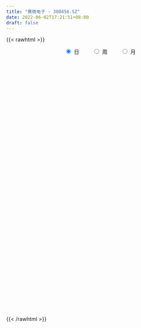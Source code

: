 ```yaml
---
title: "赛微电子 - 300456.SZ"
date: 2022-06-02T17:21:51+08:00
draft: false
---
```

{{< rawhtml >}}
    <div style="text-align: center">
        <label style="padding: 1rem;"><input style="margin-right: .5rem" type="radio" name="period" value="D" checked onclick="period_change(this)">日</label>
        <label style="padding: 1rem;"><input style="margin-right: .5rem" type="radio" name="period" value="W" onclick="period_change(this)">周</label>
        <label style="padding: 1rem;"><input style="margin-right: .5rem" type="radio" name="period" value="M" onclick="period_change(this)">月</label>
    </div>
    <div id="chart" style="height: 700px;"></div> 
    <script type="text/javascript">
        const D_v = [115374.3,74526.78,58692.29,163196.52,92502.61,86432.9,110399.16,84719.25,145266.15,261823.53,348380.78,399965.41,215692.68,224648.67,384470.71,342793.93,294270.58,475816.21,362839.18,335459.35,267834.01,382187.86,270937.03,234224.24,273367.35,226515.78,255878.58,433432.7,269528.89,364137.69,406212.63,298630.78,239081.09,202536.78,273734.27,308380.83,164239.48,176515.96,171306.73,155324.49,154787.43,261992.67,301774.1,218708.05,266555.73,412549.85,288570.65,285818.64,294687.33,272999.69,271163.6,440580.47,453489.32,267678.94,233569.54,223405.88,228148.72,475232.13,358735.44,441679.95,356310.96,251204.9,308080.59,256327.89,245629.18,270993.65,372705.16,342641.22,272940.4,203547.67,142919.42,165066.95,246006.29,177079.39,119514.58,123406.13,165375.45,115297.89,189114.27,167780.28,107636.13,84961.36,127151.86,100240.69,65164.1,142811.11,88462.6,88439.24,71306.66,116718.74,91892.3,204484.88,85619.36,95569.7,70407.77,55119.6,105534.27,75582.24,70885.64,118792.82,96431.57,146574.42,99914.96,144849.31,229062.57,93013.5,110120.63,75696.31,95189.62,85095.55,82661.3,106966.03,88072.72,131665.68,132512.79,157467.85,111226.07,86188.83,105254.11,92311.74,112753.53,91161.88,197573.71,127660.73,107934.97,146464.34,151658.29,189273.23,156158.2,154948.31,102342.06,94602.53,112690.3,80854.28,94792.43,165464.58,101378.33,72680.6,50884.18,450709.12,265789.73,157853.04,92395.67,111723.66,86243.15,85079.67,127543.57,81982.9,66939.0,52490.99,52442.0,51491.36,84983.95,103939.96,54128.81,55424.36,44926.23,51350.73,122050.02,69726.41,45384.51,60727.88,69358.9,46459.31,62280.36,35175.28,37705.54,50704.77,34238.9,38689.37,33902.69,48847.52,35384.67,44422.09,72563.0,53461.15,58276.57,43762.1,57165.05,42608.26,30792.75,41973.66,82103.55,114267.34,96505.47,57277.38,40732.04,33795.25,30762.35,47700.75,46792.2,49462.82,307201.27,135132.33,141773.64,88138.08,77870.0,127111.17,144466.2,175223.52,93331.97,101660.77,73934.99,84494.45,95055.08,95195.82,68690.45,146055.62,138871.72,105381.56,82474.07,84259.17,71224.0,77919.14,74744.6,62673.55,54470.8,84294.25,56883.26,57662.7,61022.41,66035.9,89954.98,72914.6,119968.59,111472.58,188567.69,106714.11,130307.11,90248.1,72588.71,52876.29,118517.19,163116.44,88685.03,58424.12,58988.5,82168.9,76323.1,84680.9,73285.8,98063.91,137334.2,70990.44,78176.44,71868.0,66906.8,109778.43,81731.81,119186.79]
const D_histogram = [0.0,-0.0019145299,-0.0196023863,0.0284619129,0.0366581825,0.0640250948,0.0877873636,0.0574286146,0.0482152623,0.1630330801,0.3657932999,0.5196757584,0.5768736433,0.6061725362,0.6035802157,0.6454915065,0.5808023231,0.700892441,0.6717206621,0.6294029198,0.5190025911,0.4962546699,0.4353332091,0.3009943968,0.2622886936,0.1043511898,0.0533070563,0.0571378741,0.0592943099,0.1814066491,0.085348921,-0.0328462194,-0.0724919672,-0.1806381658,-0.3007493178,-0.4851956409,-0.5830430147,-0.7031166138,-0.7239250335,-0.6727552356,-0.5974034211,-0.4405601736,-0.2334757647,-0.1373273017,-0.0229029925,0.0102381295,-0.0891002025,-0.0414253562,0.0181321749,-0.0201341506,-0.2095601363,-0.0231970594,0.1630722022,0.2638416018,0.212601885,0.1755009821,0.1615704349,0.4184334604,0.5032211569,0.5179597283,0.3266573738,0.2005676509,0.1514989415,0.0163626768,-0.0437805539,-0.0747268405,0.0082314907,-0.1417275643,-0.3695019934,-0.5566859132,-0.6862873688,-0.731234013,-0.8716220704,-0.9393168885,-0.8893890547,-0.8212110143,-0.6743733206,-0.5992655162,-0.4887250818,-0.4851014146,-0.4537634545,-0.4139595776,-0.4452973588,-0.4158212134,-0.3966887722,-0.290326419,-0.242694053,-0.1719131898,-0.1090872209,-0.1685256533,-0.1243221501,-0.2175792192,-0.2639739876,-0.3022133456,-0.2784026603,-0.2329064622,-0.1814159394,-0.1329212612,-0.0623782948,0.0343827212,0.0511667061,0.1316979686,0.2029906769,0.2987544385,0.1590953367,0.0371041018,0.0377963032,0.0386804774,0.0523139986,0.0858681705,0.1235717778,0.1699143366,0.2150259405,0.3024598111,0.3907260111,0.4522982897,0.4622482569,0.4484780348,0.389545841,0.3836423708,0.3580808639,0.3200837415,0.3502212193,0.3313413338,0.3030326644,0.2996018325,0.2136199183,0.2286121725,0.2449593267,0.266484039,0.216127899,0.1828539901,0.0824805017,-0.0229671169,-0.071131826,-0.0315661186,-0.0455903385,-0.070028422,-0.0804077205,0.0246894424,0.0408842752,-0.0085197665,-0.077285353,-0.1320692437,-0.153218798,-0.1945869254,-0.1630526113,-0.1834705824,-0.1711450653,-0.1781195655,-0.163234172,-0.1510101099,-0.1120327929,-0.1442288103,-0.1449899096,-0.1697120399,-0.1554392129,-0.1739167507,-0.1234881921,-0.1139193307,-0.0957409678,-0.0492885273,-0.0059443404,-0.007650277,-0.0553548396,-0.069274929,-0.0630464893,-0.1158479348,-0.1522002345,-0.2040697575,-0.2114268421,-0.1491735327,-0.0813129168,-0.0113952569,-0.0223232353,-0.0328839972,-0.0298225005,-0.0068281735,0.04214789,0.0613493216,0.0881837879,0.1156420901,0.1405120661,0.2087226432,0.2126166377,0.2125237634,0.1998798313,0.1878726849,0.1598733054,0.1280591074,0.106078738,0.0337365968,-0.1934530761,-0.3502706823,-0.40737457,-0.4044396279,-0.4160742261,-0.4601713967,-0.41467951,-0.2991583198,-0.1993631024,-0.0950563625,-0.0321019414,0.030424588,0.0606178868,0.0898842289,0.0989615725,0.1170196223,0.1375787308,0.1315107234,0.1438714261,0.1495762375,0.11345505,0.0833855608,0.0144612104,-0.013333312,-0.0649151619,-0.0436769944,-0.0390753992,-0.0105919092,0.0026733306,0.0108040002,-0.028768615,-0.0712118047,-0.1781609836,-0.2710273249,-0.293421339,-0.3042635044,-0.2230022129,-0.1483906236,-0.098112582,-0.0463530771,0.0349979648,0.1158740227,0.1855668464,0.2301339923,0.2522629849,0.2713567137,0.2850140664,0.2970893414,0.3081392214,0.335133785,0.2761312643,0.2441868142,0.215003629,0.1847618854,0.1652316965,0.1696551035,0.1750718904,0.1995736265]
const D_fast = [0.0,-0.0023931624,-0.0249816154,0.030198162,0.0475589773,0.0909321633,0.1366412729,0.1206396777,0.1234801409,0.2790562287,0.5732647736,0.8570661717,1.0584824674,1.2393244943,1.3876272277,1.5909113952,1.6714227925,1.9667360207,2.1054944072,2.2205273949,2.2398777141,2.3411934603,2.3891053018,2.3300150887,2.3568815589,2.2250318525,2.1873144831,2.2054297694,2.2224097827,2.3898737841,2.3151532863,2.188746591,2.1309778515,1.9776721114,1.78237363,1.4766283967,1.2330202692,0.9371675166,0.7353778385,0.6183588276,0.5443597868,0.5910629909,0.7397784586,0.8015950962,0.9102936573,0.9459943116,0.824380929,0.8616994363,0.9257900111,0.8824901479,0.6406741281,0.8212379401,1.0482752523,1.2150050523,1.2169158068,1.2236901494,1.2501522109,1.6116236015,1.8222165873,1.9664450908,1.8568070797,1.7808592695,1.7696652955,1.6386197,1.5675313308,1.5179033341,1.602919538,1.4175285919,1.0973786645,0.7710232664,0.4698499686,0.2420948211,-0.1161987539,-0.4187227942,-0.591142224,-0.7282669372,-0.7500225736,-0.8247311483,-0.8363719843,-0.9540236708,-1.0361265743,-1.0998125918,-1.2424747127,-1.3169538706,-1.3969936225,-1.3632128741,-1.3762540213,-1.3484514555,-1.3128972919,-1.4144671376,-1.4013441719,-1.5489960458,-1.6613843111,-1.7751770055,-1.8209669853,-1.8336974028,-1.8275608648,-1.8122965019,-1.7573481092,-1.6519914129,-1.6224157515,-1.5089599969,-1.3869196193,-1.2164672481,-1.3163525157,-1.4290677251,-1.4189264479,-1.4083721544,-1.3816601335,-1.3266389191,-1.2580423673,-1.1692212243,-1.0703531354,-0.907304312,-0.7213566092,-0.5467097582,-0.4211977267,-0.3228484402,-0.2843941736,-0.1943870512,-0.1304283421,-0.0884045291,0.0292882535,0.0932437014,0.1406931982,0.2121628244,0.1795858897,0.2517311871,0.329318173,0.417463895,0.4211397297,0.4335793184,0.3538259554,0.2426365576,0.176688892,0.2083630698,0.1829412652,0.1409960763,0.1105148476,0.2217843711,0.2482002727,0.1966662893,0.1085793646,0.020778163,-0.0386760908,-0.1286909496,-0.1379197882,-0.204205405,-0.2346661542,-0.2861705457,-0.3120936953,-0.3376221606,-0.3266530419,-0.3949062618,-0.4319148385,-0.4990649788,-0.5236519551,-0.5856086806,-0.56605217,-0.5849631412,-0.5907200203,-0.5565897116,-0.5147316097,-0.5183501156,-0.5798933881,-0.6111322097,-0.6206653924,-0.7024288216,-0.7768311799,-0.8797181423,-0.9399319374,-0.9149720112,-0.8674396245,-0.8003707787,-0.816879566,-0.8356613273,-0.8400554556,-0.8187681721,-0.759255136,-0.724716374,-0.6758359607,-0.619467136,-0.5594691435,-0.4390779056,-0.3820297517,-0.3289916852,-0.2916656594,-0.2567046346,-0.2447356877,-0.2445351089,-0.2399957938,-0.3039037858,-0.5794567278,-0.8238420045,-0.9827895347,-1.0809644995,-1.1966176543,-1.3557576741,-1.4139356648,-1.3732040546,-1.3232496128,-1.2427069635,-1.1877780278,-1.1176453514,-1.0722975809,-1.0205601815,-0.9867424449,-0.9394294894,-0.8844756983,-0.8576660248,-0.8093374656,-0.7662385948,-0.7739960198,-0.7832191189,-0.8485281666,-0.879656017,-0.9474666574,-0.9371477385,-0.9423149931,-0.9164794804,-0.902545908,-0.8917142383,-0.9384790073,-0.9987251481,-1.150214573,-1.3108377455,-1.4065870943,-1.4934951358,-1.4679843976,-1.4304704642,-1.4047205681,-1.3645493325,-1.2744487994,-1.1646042358,-1.0485197004,-0.9464190565,-0.8612243177,-0.7742914104,-0.6893805411,-0.6030329308,-0.5149482454,-0.4041702356,-0.3941399403,-0.3650376868,-0.3404699647,-0.324521237,-0.3027435017,-0.2559063188,-0.2067215593,-0.1323264166]
const D_slow = [0.0,-0.0004786325,-0.0053792291,0.0017362492,0.0109007948,0.0269070685,0.0488539094,0.063211063,0.0752648786,0.1160231486,0.2074714736,0.3373904132,0.4816088241,0.6331519581,0.784047012,0.9454198886,1.0906204694,1.2658435797,1.4337737452,1.5911244751,1.7208751229,1.8449387904,1.9537720927,2.0290206919,2.0945928653,2.1206806627,2.1340074268,2.1482918953,2.1631154728,2.208467135,2.2298043653,2.2215928104,2.2034698187,2.1583102772,2.0831229478,1.9618240375,1.8160632839,1.6402841304,1.459302872,1.2911140631,1.1417632079,1.0316231645,0.9732542233,0.9389223979,0.9331966498,0.9357561821,0.9134811315,0.9031247924,0.9076578362,0.9026242985,0.8502342644,0.8444349996,0.8852030501,0.9511634506,1.0043139218,1.0481891673,1.088581776,1.1931901411,1.3189954304,1.4484853624,1.5301497059,1.5802916186,1.618166354,1.6222570232,1.6113118847,1.5926301746,1.5946880473,1.5592561562,1.4668806579,1.3277091796,1.1561373374,0.9733288341,0.7554233165,0.5205940944,0.2982468307,0.0929440771,-0.075649253,-0.2254656321,-0.3476469025,-0.4689222562,-0.5823631198,-0.6858530142,-0.7971773539,-0.9011326572,-1.0003048503,-1.0728864551,-1.1335599683,-1.1765382658,-1.203810071,-1.2459414843,-1.2770220218,-1.3314168266,-1.3974103235,-1.4729636599,-1.542564325,-1.6007909406,-1.6461449254,-1.6793752407,-1.6949698144,-1.6863741341,-1.6735824576,-1.6406579655,-1.5899102962,-1.5152216866,-1.4754478524,-1.466171827,-1.4567227512,-1.4470526318,-1.4339741322,-1.4125070895,-1.3816141451,-1.3391355609,-1.2853790758,-1.2097641231,-1.1120826203,-0.9990080479,-0.8834459836,-0.7713264749,-0.6739400147,-0.578029422,-0.488509206,-0.4084882706,-0.3209329658,-0.2380976323,-0.1623394662,-0.0874390081,-0.0340340285,0.0231190146,0.0843588463,0.150979856,0.2050118308,0.2507253283,0.2713454537,0.2656036745,0.247820718,0.2399291884,0.2285316037,0.2110244982,0.1909225681,0.1970949287,0.2073159975,0.2051860559,0.1858647176,0.1528474067,0.1145427072,0.0658959759,0.025132823,-0.0207348226,-0.0635210889,-0.1080509803,-0.1488595233,-0.1866120507,-0.214620249,-0.2506774515,-0.2869249289,-0.3293529389,-0.3682127421,-0.4116919298,-0.4425639779,-0.4710438105,-0.4949790525,-0.5073011843,-0.5087872694,-0.5106998386,-0.5245385485,-0.5418572808,-0.5576189031,-0.5865808868,-0.6246309454,-0.6756483848,-0.7285050953,-0.7657984785,-0.7861267077,-0.7889755219,-0.7945563307,-0.80277733,-0.8102329551,-0.8119399985,-0.801403026,-0.7860656956,-0.7640197486,-0.7351092261,-0.6999812096,-0.6478005488,-0.5946463894,-0.5415154485,-0.4915454907,-0.4445773195,-0.4046089931,-0.3725942163,-0.3460745318,-0.3376403826,-0.3860036516,-0.4735713222,-0.5754149647,-0.6765248717,-0.7805434282,-0.8955862774,-0.9992561549,-1.0740457348,-1.1238865104,-1.147650601,-1.1556760864,-1.1480699394,-1.1329154677,-1.1104444105,-1.0857040173,-1.0564491118,-1.0220544291,-0.9891767482,-0.9532088917,-0.9158148323,-0.8874510698,-0.8666046796,-0.862989377,-0.866322705,-0.8825514955,-0.8934707441,-0.9032395939,-0.9058875712,-0.9052192386,-0.9025182385,-0.9097103923,-0.9275133434,-0.9720535893,-1.0398104206,-1.1131657553,-1.1892316314,-1.2449821847,-1.2820798406,-1.3066079861,-1.3181962553,-1.3094467641,-1.2804782585,-1.2340865469,-1.1765530488,-1.1134873026,-1.0456481241,-0.9743946075,-0.9001222722,-0.8230874668,-0.7393040206,-0.6702712045,-0.609224501,-0.5554735937,-0.5092831224,-0.4679751982,-0.4255614223,-0.3817934497,-0.3319000431]
const D_data = [['2021-05-24', 19.09, 20.39, 19.03, 20.68],['2021-05-25', 20.1, 20.36, 20.03, 20.47],['2021-05-26', 20.37, 20.1, 20.02, 20.49],['2021-05-27', 20.12, 21.01, 20.1, 21.6],['2021-05-28', 20.98, 20.69, 20.54, 21.1],['2021-05-31', 20.78, 21.07, 20.78, 21.29],['2021-06-01', 20.98, 21.23, 20.72, 21.87],['2021-06-02', 21.25, 20.6, 20.52, 21.37],['2021-06-03', 21.44, 20.81, 20.81, 22.2],['2021-06-04', 20.99, 22.75, 20.8, 23.08],['2021-06-07', 24.12, 24.95, 23.6, 25.45],['2021-06-08', 24.57, 25.7, 24.57, 27.09],['2021-06-09', 25.58, 25.56, 24.88, 25.82],['2021-06-10', 25.37, 26.0, 25.17, 26.26],['2021-06-11', 27.8, 26.26, 26.19, 29.5],['2021-06-15', 26.69, 27.55, 26.12, 28.88],['2021-06-16', 27.0, 26.79, 26.7, 29.19],['2021-06-17', 26.86, 29.94, 26.71, 30.41],['2021-06-18', 30.39, 29.06, 28.69, 30.39],['2021-06-21', 29.38, 29.44, 28.73, 30.46],['2021-06-22', 29.6, 28.87, 27.9, 29.66],['2021-06-23', 29.0, 30.27, 28.94, 31.48],['2021-06-24', 30.03, 30.21, 29.77, 31.3],['2021-06-25', 30.0, 29.34, 28.96, 30.98],['2021-06-28', 30.5, 30.59, 29.81, 31.35],['2021-06-29', 29.95, 29.01, 28.9, 30.46],['2021-06-30', 29.38, 30.15, 29.12, 30.78],['2021-07-01', 30.2, 31.06, 28.95, 33.99],['2021-07-02', 31.5, 31.41, 30.4, 32.3],['2021-07-05', 32.11, 33.66, 30.96, 33.68],['2021-07-06', 33.5, 31.42, 30.49, 33.5],['2021-07-07', 30.55, 30.9, 29.35, 31.48],['2021-07-08', 30.77, 31.73, 30.5, 32.47],['2021-07-09', 31.1, 30.68, 30.0, 31.35],['2021-07-12', 30.86, 30.02, 29.6, 30.98],['2021-07-13', 29.93, 28.36, 28.0, 29.93],['2021-07-14', 28.21, 28.52, 27.81, 28.76],['2021-07-15', 28.07, 27.38, 27.15, 28.31],['2021-07-16', 27.49, 27.89, 27.3, 28.65],['2021-07-19', 27.49, 28.51, 27.31, 28.85],['2021-07-20', 28.23, 28.82, 27.77, 28.98],['2021-07-21', 29.0, 30.21, 29.0, 30.85],['2021-07-22', 29.94, 31.7, 29.88, 32.25],['2021-07-23', 31.4, 31.12, 30.86, 32.0],['2021-07-26', 30.7, 31.99, 30.5, 32.36],['2021-07-27', 32.64, 31.5, 31.4, 34.44],['2021-07-28', 30.5, 29.76, 28.4, 31.0],['2021-07-29', 30.51, 31.54, 30.3, 32.09],['2021-07-30', 31.89, 32.1, 31.51, 33.11],['2021-08-02', 31.99, 31.06, 30.32, 32.68],['2021-08-03', 31.3, 28.58, 28.36, 31.54],['2021-08-04', 28.38, 33.31, 28.29, 33.92],['2021-08-05', 33.0, 34.5, 32.8, 35.26],['2021-08-06', 35.18, 34.51, 33.8, 35.5],['2021-08-09', 34.0, 33.07, 32.59, 34.28],['2021-08-10', 33.39, 33.31, 32.38, 34.5],['2021-08-11', 32.93, 33.75, 32.57, 34.44],['2021-08-12', 33.4, 38.2, 33.3, 38.95],['2021-08-13', 38.16, 37.52, 37.37, 40.39],['2021-08-16', 39.96, 37.52, 37.21, 40.71],['2021-08-17', 37.44, 35.01, 34.8, 38.48],['2021-08-18', 35.4, 35.4, 34.11, 35.95],['2021-08-19', 35.57, 36.26, 35.1, 37.47],['2021-08-20', 35.81, 34.98, 34.42, 36.76],['2021-08-23', 34.99, 35.61, 34.2, 36.11],['2021-08-24', 35.3, 35.91, 34.45, 36.86],['2021-08-25', 35.9, 37.68, 35.0, 38.33],['2021-08-26', 36.63, 34.75, 34.68, 36.65],['2021-08-27', 33.5, 32.76, 32.29, 33.6],['2021-08-30', 32.55, 31.97, 31.68, 33.13],['2021-08-31', 31.8, 31.51, 31.21, 32.3],['2021-09-01', 31.6, 31.68, 30.51, 32.27],['2021-09-02', 31.28, 29.46, 29.0, 31.49],['2021-09-03', 29.85, 29.17, 28.82, 30.33],['2021-09-06', 29.52, 29.92, 29.09, 30.1],['2021-09-07', 29.65, 29.81, 29.5, 30.35],['2021-09-08', 29.6, 30.78, 29.55, 30.86],['2021-09-09', 30.45, 29.95, 29.79, 30.78],['2021-09-10', 29.95, 30.42, 29.01, 30.99],['2021-09-13', 30.12, 28.94, 28.91, 30.2],['2021-09-14', 28.85, 28.93, 28.85, 29.61],['2021-09-15', 28.64, 28.79, 28.33, 29.2],['2021-09-16', 28.5, 27.47, 27.41, 28.9],['2021-09-17', 27.62, 27.76, 26.86, 27.93],['2021-09-22', 27.3, 27.3, 27.18, 28.07],['2021-09-23', 27.35, 28.31, 27.35, 29.06],['2021-09-24', 28.01, 27.62, 27.6, 28.63],['2021-09-27', 28.0, 27.9, 27.02, 28.34],['2021-09-28', 27.7, 27.88, 27.11, 28.53],['2021-09-29', 27.4, 26.07, 26.02, 27.74],['2021-09-30', 26.45, 27.03, 26.36, 27.29],['2021-10-08', 25.8, 24.85, 24.5, 26.26],['2021-10-11', 24.53, 24.67, 24.51, 25.27],['2021-10-12', 24.67, 24.11, 23.56, 24.75],['2021-10-13', 24.0, 24.4, 23.7, 24.52],['2021-10-14', 24.39, 24.43, 24.03, 24.66],['2021-10-15', 24.0, 24.37, 23.68, 25.05],['2021-10-18', 24.3, 24.24, 23.93, 24.64],['2021-10-19', 24.21, 24.52, 24.2, 24.89],['2021-10-20', 24.52, 25.05, 24.16, 25.25],['2021-10-21', 24.98, 24.15, 24.14, 24.99],['2021-10-22', 24.31, 25.05, 24.31, 25.39],['2021-10-25', 25.0, 25.25, 24.64, 25.33],['2021-10-26', 25.16, 25.99, 24.86, 26.49],['2021-10-27', 24.5, 22.89, 22.81, 24.54],['2021-10-28', 22.7, 22.27, 22.17, 23.14],['2021-10-29', 22.38, 23.3, 22.38, 23.38],['2021-11-01', 23.48, 23.13, 23.0, 23.48],['2021-11-02', 23.16, 23.16, 23.06, 23.98],['2021-11-03', 23.27, 23.39, 22.75, 23.82],['2021-11-04', 23.48, 23.52, 23.46, 23.92],['2021-11-05', 23.8, 23.78, 23.63, 24.5],['2021-11-08', 23.5, 23.98, 23.18, 24.14],['2021-11-09', 23.89, 24.9, 23.75, 25.15],['2021-11-10', 24.7, 25.5, 24.59, 25.8],['2021-11-11', 25.85, 25.76, 25.15, 26.23],['2021-11-12', 25.36, 25.54, 25.31, 25.98],['2021-11-15', 25.6, 25.48, 25.3, 25.85],['2021-11-16', 25.32, 24.95, 24.88, 25.71],['2021-11-17', 25.01, 25.66, 25.01, 25.93],['2021-11-18', 25.51, 25.55, 25.34, 26.16],['2021-11-19', 25.55, 25.43, 25.18, 25.86],['2021-11-22', 25.3, 26.48, 25.24, 26.94],['2021-11-23', 26.41, 26.13, 26.01, 26.67],['2021-11-24', 26.29, 26.11, 25.96, 26.66],['2021-11-25', 25.89, 26.56, 25.77, 26.98],['2021-11-26', 26.52, 25.48, 25.27, 26.56],['2021-11-29', 24.98, 26.73, 24.84, 26.98],['2021-11-30', 27.0, 27.03, 26.58, 27.33],['2021-12-01', 27.1, 27.42, 27.0, 27.85],['2021-12-02', 27.13, 26.66, 26.46, 27.35],['2021-12-03', 26.8, 26.84, 26.66, 27.35],['2021-12-06', 26.88, 25.78, 25.58, 27.04],['2021-12-07', 26.06, 25.22, 25.06, 26.18],['2021-12-08', 25.36, 25.52, 25.22, 26.18],['2021-12-09', 25.42, 26.59, 25.42, 27.08],['2021-12-10', 26.13, 25.99, 25.85, 26.45],['2021-12-13', 25.7, 25.74, 25.55, 25.99],['2021-12-14', 25.77, 25.79, 25.41, 25.86],['2021-12-15', 27.85, 27.5, 27.24, 29.75],['2021-12-16', 27.26, 26.77, 26.42, 28.22],['2021-12-17', 26.58, 25.9, 25.81, 26.62],['2021-12-20', 25.7, 25.33, 25.3, 26.12],['2021-12-21', 25.37, 25.11, 24.54, 25.6],['2021-12-22', 25.16, 25.23, 24.91, 25.57],['2021-12-23', 25.23, 24.68, 24.6, 25.39],['2021-12-24', 24.82, 25.43, 24.82, 25.79],['2021-12-27', 25.0, 24.67, 24.5, 25.38],['2021-12-28', 24.83, 24.91, 24.5, 25.33],['2021-12-29', 24.8, 24.53, 24.52, 24.88],['2021-12-30', 24.53, 24.67, 24.53, 25.07],['2021-12-31', 24.62, 24.56, 24.53, 24.87],['2022-01-04', 25.21, 24.9, 24.82, 25.7],['2022-01-05', 24.7, 23.89, 23.61, 24.87],['2022-01-06', 23.71, 24.04, 23.61, 24.25],['2022-01-07', 24.14, 23.5, 23.5, 24.28],['2022-01-10', 23.68, 23.78, 23.05, 23.79],['2022-01-11', 23.56, 23.17, 23.12, 23.87],['2022-01-12', 24.47, 23.94, 23.93, 24.75],['2022-01-13', 23.63, 23.43, 23.34, 23.9],['2022-01-14', 23.4, 23.46, 23.3, 23.84],['2022-01-17', 23.3, 23.86, 23.3, 24.09],['2022-01-18', 23.8, 23.97, 23.71, 24.32],['2022-01-19', 23.82, 23.44, 23.42, 23.88],['2022-01-20', 23.35, 22.63, 22.62, 23.56],['2022-01-21', 22.96, 22.76, 22.56, 23.19],['2022-01-24', 23.0, 22.86, 22.85, 23.52],['2022-01-25', 22.83, 21.84, 21.81, 22.83],['2022-01-26', 22.0, 21.61, 21.37, 22.1],['2022-01-27', 21.5, 20.94, 20.94, 21.68],['2022-01-28', 21.01, 21.07, 20.91, 21.4],['2022-02-07', 21.5, 21.84, 21.47, 22.29],['2022-02-08', 21.84, 22.06, 21.62, 22.08],['2022-02-09', 21.91, 22.31, 21.81, 22.33],['2022-02-10', 22.1, 21.33, 21.25, 22.1],['2022-02-11', 21.45, 21.14, 20.95, 21.71],['2022-02-14', 20.95, 21.15, 20.61, 21.67],['2022-02-15', 21.17, 21.34, 21.12, 21.63],['2022-02-16', 21.68, 21.76, 21.43, 21.9],['2022-02-17', 21.56, 21.5, 21.4, 21.86],['2022-02-18', 21.2, 21.67, 21.18, 21.69],['2022-02-21', 21.5, 21.8, 21.48, 21.84],['2022-02-22', 21.65, 21.91, 21.2, 22.33],['2022-02-23', 21.82, 22.75, 21.81, 22.89],['2022-02-24', 22.52, 22.22, 21.81, 22.72],['2022-02-25', 22.4, 22.27, 22.12, 22.77],['2022-02-28', 22.18, 22.17, 21.84, 22.25],['2022-03-01', 22.36, 22.2, 22.01, 22.39],['2022-03-02', 22.0, 21.97, 21.88, 22.12],['2022-03-03', 22.04, 21.82, 21.75, 22.37],['2022-03-04', 21.75, 21.84, 21.64, 22.3],['2022-03-07', 21.66, 20.96, 20.81, 21.66],['2022-03-08', 20.92, 18.09, 17.97, 20.94],['2022-03-09', 18.0, 17.65, 17.12, 18.33],['2022-03-10', 18.03, 17.94, 17.9, 18.72],['2022-03-11', 17.5, 18.13, 17.2, 18.15],['2022-03-14', 17.81, 17.49, 17.49, 17.96],['2022-03-15', 17.27, 16.46, 16.36, 17.44],['2022-03-16', 16.86, 17.1, 16.06, 17.24],['2022-03-17', 17.3, 17.98, 17.25, 18.56],['2022-03-18', 17.71, 18.01, 17.68, 18.18],['2022-03-21', 18.0, 18.34, 17.93, 18.48],['2022-03-22', 18.1, 18.06, 17.9, 18.3],['2022-03-23', 18.15, 18.23, 17.94, 18.53],['2022-03-24', 18.24, 17.95, 17.92, 18.47],['2022-03-25', 18.02, 18.0, 17.96, 18.68],['2022-03-28', 17.83, 17.77, 17.53, 17.98],['2022-03-29', 17.98, 17.89, 17.58, 18.57],['2022-03-30', 18.03, 17.98, 17.59, 18.1],['2022-03-31', 17.5, 17.65, 17.38, 17.98],['2022-04-01', 17.67, 17.87, 17.52, 18.12],['2022-04-06', 18.24, 17.82, 17.72, 18.3],['2022-04-07', 17.74, 17.19, 17.11, 17.84],['2022-04-08', 17.3, 17.04, 16.62, 17.43],['2022-04-11', 16.91, 16.2, 16.06, 17.05],['2022-04-12', 15.99, 16.33, 15.86, 16.42],['2022-04-13', 16.2, 15.66, 15.66, 16.2],['2022-04-14', 16.0, 16.32, 15.75, 16.38],['2022-04-15', 16.14, 16.02, 15.83, 16.2],['2022-04-18', 15.92, 16.26, 15.76, 16.4],['2022-04-19', 16.16, 16.05, 15.96, 16.49],['2022-04-20', 16.11, 15.92, 15.85, 16.38],['2022-04-21', 15.88, 15.1, 15.09, 16.07],['2022-04-22', 15.07, 14.67, 14.56, 15.16],['2022-04-25', 14.36, 13.22, 13.2, 14.36],['2022-04-26', 13.43, 12.53, 12.48, 13.43],['2022-04-27', 11.7, 12.72, 11.7, 12.79],['2022-04-28', 12.5, 12.37, 12.23, 12.79],['2022-04-29', 12.75, 13.33, 12.68, 13.48],['2022-05-05', 13.37, 13.34, 13.15, 13.62],['2022-05-06', 13.19, 13.09, 12.91, 13.33],['2022-05-09', 13.1, 13.14, 12.97, 13.4],['2022-05-10', 12.92, 13.68, 12.87, 13.85],['2022-05-11', 13.69, 13.99, 13.57, 14.48],['2022-05-12', 13.81, 14.2, 13.8, 14.38],['2022-05-13', 14.23, 14.19, 14.04, 14.34],['2022-05-16', 14.35, 14.12, 14.01, 14.46],['2022-05-17', 14.09, 14.25, 13.95, 14.37],['2022-05-18', 14.26, 14.35, 14.21, 14.47],['2022-05-19', 14.1, 14.5, 14.01, 14.6],['2022-05-20', 14.6, 14.67, 14.43, 14.74],['2022-05-23', 14.67, 15.12, 14.59, 15.18],['2022-05-24', 15.1, 14.1, 14.08, 15.27],['2022-05-25', 14.1, 14.31, 14.05, 14.38],['2022-05-26', 14.29, 14.28, 13.85, 14.45],['2022-05-27', 14.36, 14.19, 13.99, 14.62],['2022-05-30', 14.19, 14.26, 14.0, 14.45],['2022-05-31', 14.26, 14.59, 13.82, 14.66],['2022-06-01', 14.59, 14.71, 14.46, 14.85],['2022-06-02', 14.69, 15.13, 14.56, 15.2]]
const W_v = [97827.65,134882.06,137660.91,133035.56,136144.76,124987.58,95384.13,116404.91,117567.92,208755.23,131696.69,108363.93,27331.91,42763.42,62118.45,117130.56,108871.08,97636.17,87510.82,113820.8,169839.03,80605.33,57195.23,74529.35,39777.85,62953.52,34397.8,64396.57,165258.76,43187.26,17286.0,118769.78,76547.09,64727.59,75861.88,143974.06,126625.59,145969.71,185652.62,162964.51,75994.14,70821.88,75999.18,54214.14,56245.56,74170.95,174993.14,198433.03,125276.57,278677.57,310527.5,503419.49,362304.42,280979.19,270602.32,180817.0,177210.99,189764.86,297678.98,270500.35,208816.81,191760.59,244843.09,197554.97,174421.6,188573.18,139540.18,184543.93,182792.09,239624.62,191744.85,166133.48,110340.43,125059.43,155338.02,287466.02,319073.88,207253.83,182856.37,261922.44,335026.53,473451.23,587319.8099999999,451495.0599999999,291843.18,354529.5,269319.06,235494.63,220615.03,167866.7,51145.5,191550.76,187551.63,332179.13,209569.95,116170.74,211434.54,273099.7,151447.17,386069.1900000001,307926.52,348381.26,223553.85,193194.28,262569.71,246883.84,313405.19,292205.16,630315.73,1111291.6600000001,1030448.4300000001,643939.26,77788.15,240512.87,296409.99,173910.18,322654.3199999999,344875.26,462803.44,508127.1,346211.95,913733.25,1352120.46,1611703.54,2889141.02,1525944.3400000001,2001684.6699999999,2129509.23,1658833.2000000002,1500120.04,2010798.6299999999,1926705.7599999998,1591591.8899999997,949697.8200000001,960457.28,805289.4099999999,616158.5599999999,770112.84,562476.45,445048.02,554700.86,432672.26,688890.4600000001,711621.29,1141653.1399999999,535495.3300000001,884263.54,882677.72,995002.7799999999,527996.35,1014100.29,1153252.3800000001,983970.1800000001,642198.5800000001,519490.15,562815.04,476160.6199999999,346026.38,317172.83,660114.6000000001,1106014.8899999999,932551.1200000001,497597.1899999999,573637.6,159681.13,687283.54,413038.3300000001,315126.17,399891.37,695529.8400000001,546720.99,364332.12,512105.28,583390.1499999999,420082.37,356871.42,294878.8,602079.54,851054.04,616707.23,701327.92,406675.5,171592.04,141503.27,325033.04,392382.83,399892.39,352320.68,436659.78,581908.6900000001,327993.59,296426.65,335360.77,446006.98,105943.6,284052.49,314003.0,504292.5,688640.99,1573158.2499999998,1475719.8999999999,1490642.49,1458723.2999999998,1510598.9700000002,1094177.27,1092586.74,1548182.2000000002,1705912.02,1519091.71,1613604.29,1504909.6099999999,934619.7200000001,712708.3200000001,587770.3200000001,296437.81,368356.94,204484.88,412250.7,508266.6900000001,676960.9700000001,445608.8099999999,620945.1100000001,487670.09,731292.04,697324.3300000001,555179.9199999999,997916.67,502985.72,305346.25,298477.08,333437.9,274001.73,195241.27,254678.43,232604.73,392127.4,199782.59,721708.14,618002.86,450341.11,541473.42,233402.31,333066.46,347590.59,657030.08,162836.81,481619.0700000001,375447.2,456432.99,377603.83]
const W_histogram = [0.0,0.1518860399,0.2113353755,0.2564741385,0.3113905124,0.3784194241,0.49971811,0.6035002149,0.7667067108,1.0066340077,1.1897938024,1.2893216149,1.2338243416,0.9740437962,0.6608000233,0.8560950974,0.6814763281,0.5448939083,0.4023319966,0.2536441172,0.3406292543,0.2643067952,0.115828258,0.0777001634,-0.0815319364,-0.3738688368,-0.6517697316,-1.2625859726,-1.9897335202,-2.3463670669,-2.4390683314,-2.0738491969,-1.6083407888,-1.318966403,-1.2497937282,-0.7744139839,-0.3579570339,-0.1347407023,0.2195288374,0.430099013,0.3298987311,0.1849185791,0.1613632946,0.0935282307,-0.0644498784,-0.8301804457,-1.1543154403,-1.4379531067,-1.5300047111,-1.3411369795,-1.0813176887,-0.7447869388,-0.3614408475,-0.2558413098,-0.1984543085,-0.3142408552,-0.29948699,-0.1723712755,0.1076064751,0.3038234627,0.4729384013,0.5927869115,0.2248460873,0.0358129005,-0.0797580626,-0.0294486797,-0.0334539909,0.146401747,0.1853998319,0.248515956,0.3637170349,0.3234537737,0.231156114,0.2407438799,0.3667469838,0.4970108274,0.5881604243,0.6288917441,0.6350914668,0.6663763762,0.7970174042,0.9736098205,1.1145586957,1.0924116015,1.0369097037,0.9087173512,0.8812881478,0.680957405,0.6237120782,0.343746341,0.0950680173,-0.0248158399,-0.1610173659,-0.2661162284,-0.212225638,-0.3150191693,-0.2533656648,-0.1314995793,-0.1560334041,-0.9471533575,-1.4878078365,-1.7950700276,-1.8790502139,-1.8469434582,-1.7829451991,-1.6089044358,-1.3356097568,-1.0630793879,-0.6790853252,-0.3101801795,-0.0044638438,0.0873631824,0.1511584252,0.200076883,0.208570686,0.239307889,0.3207588732,0.3938956882,0.4787876282,0.5253008948,0.4911549224,0.6751580363,0.9617338435,1.553208826,1.8640915345,1.8636870199,1.7903061645,1.8841024253,1.8998868128,1.7314291651,1.7835904054,1.7796078172,1.264975517,0.9151361435,0.4416938625,0.0109562629,-0.4004541664,-0.6636757277,-0.8531657554,-0.9513791833,-1.025908616,-0.9376729563,-0.7256568905,-0.5654951858,-0.4494090898,-0.4853488936,-0.2523773766,-0.1324437044,0.012124867,0.160060721,0.3058163296,0.6390642167,0.5680194793,0.4380927766,0.3274884235,0.2276648292,0.0914491812,-0.0893620315,-0.1627219859,-0.0292235994,-0.1578225249,-0.0581392007,-0.2378335599,-0.1729650909,-0.0771547003,-0.0880507619,-0.2409995053,-0.3378472046,-0.3764541485,-0.3316408723,-0.3580264655,-0.424286233,-0.3266648314,-0.2927956939,-0.4863409543,-0.6171650239,-0.66403594,-0.7117520202,-0.6422788087,-0.6272524344,-0.6297559392,-0.7686774044,-0.7632594237,-0.6448568422,-0.5471668246,-0.3278486784,-0.1738723746,-0.127876901,-0.0387241564,0.1628763617,0.2025702117,0.2084410134,0.1967965837,0.0403187334,-0.0775734049,-0.1113170227,-0.1483694419,-0.0543890299,0.1507409391,0.5069760887,0.8927805604,1.1140386622,1.3322580706,1.3554075185,1.1205237267,1.1178511315,1.1147265652,1.200201079,1.3722821617,1.2323100465,0.9216995704,0.4308880507,0.1607545708,-0.2067948035,-0.4548431874,-0.6426688287,-0.8829072043,-1.0329008211,-1.0420851783,-1.1152333605,-1.0797830477,-0.8939760124,-0.7409700874,-0.6046444393,-0.4009408348,-0.3058077239,-0.2345131077,-0.2056135892,-0.2298598877,-0.2977473826,-0.3236569156,-0.3632792334,-0.471770892,-0.5043468576,-0.4571270176,-0.3568589334,-0.293516296,-0.4652912933,-0.5452628339,-0.5552387986,-0.527212554,-0.5203071836,-0.5379414295,-0.5898659671,-0.6585784245,-0.6625107407,-0.5386083154,-0.3794160747,-0.2668501731,-0.09818036]
const W_fast = [0.0,0.1898575499,0.3021407294,0.411398027,0.544162029,0.7057957967,0.9520240102,1.2066811687,1.5615643423,2.0531501411,2.5337583864,2.9556166027,3.2085754148,3.1923058185,3.0442620513,3.4535808998,3.4493312125,3.4489722698,3.4069933573,3.3217165072,3.4938589579,3.4836131975,3.3640917249,3.3453886711,3.1657735872,2.7799694777,2.33912615,1.4126634157,0.1880824881,-0.7551428254,-1.4576111727,-1.6108543374,-1.5474311265,-1.5877983415,-1.8310740987,-1.5492978503,-1.2223301589,-1.0327990028,-0.6236472537,-0.3055523249,-0.323277924,-0.4220284312,-0.4052428921,-0.4496958983,-0.623786477,-1.5970621557,-2.2097760105,-2.8529019535,-3.3274547357,-3.4738712489,-3.4843813804,-3.3340473651,-3.0410614857,-2.9994222755,-2.9916488513,-3.1859956117,-3.2461134941,-3.1620905985,-2.855211229,-2.5830383757,-2.2956888368,-2.0276435988,-2.3393729012,-2.5194528629,-2.6549633415,-2.6120161286,-2.6243849376,-2.407928763,-2.32258072,-2.1973356069,-1.9912052693,-1.9506050871,-1.9851137183,-1.9153399825,-1.6976501326,-1.4431335821,-1.2049438792,-1.0069896233,-0.8420170339,-0.6441380305,-0.3142426514,0.10575222,0.5253407692,0.7762965753,0.9800221034,1.0790090887,1.2719019223,1.2418105307,1.3404932235,1.1464640715,0.9215527521,0.7954649349,0.6190090675,0.4473811478,0.4482153287,0.2666670052,0.2649790935,0.3539702841,0.2904281083,-0.7374801845,-1.6500866227,-2.4061163207,-2.9598590605,-3.3894881693,-3.7712262099,-3.9994115556,-4.0600193158,-4.0532587938,-3.8390360625,-3.5476759617,-3.2430755868,-3.1294077651,-3.027822916,-2.9288852375,-2.868248763,-2.7776845877,-2.6160438852,-2.4444331481,-2.2398443011,-2.0620058107,-1.9733630526,-1.6205704296,-1.0935611616,-0.1137839726,0.6631216196,1.12863886,1.5028345457,2.0676564128,2.5584125035,2.8228121471,3.3208709888,3.7617903548,3.5634019339,3.4423465963,3.0793277809,2.651329247,2.1398052761,1.710664783,1.3078833164,0.9718250926,0.6408185059,0.4946359265,0.5252377698,0.544025678,0.5477595016,0.3904824744,0.5603596472,0.6471823934,0.7947821815,0.9827332157,1.2049429067,1.697956848,1.7689169804,1.7485134718,1.7197812247,1.6768738376,1.5635204849,1.3603687643,1.2463283135,1.3725208001,1.2044662434,1.2896147674,1.0504620183,1.0720892146,1.14861093,1.115702178,0.9025035583,0.7211940578,0.5884735767,0.5503766349,0.4344844253,0.2621530996,0.2781082934,0.2387785074,-0.0763519917,-0.3614673172,-0.5743472183,-0.8000013035,-0.8910977942,-1.0328845285,-1.1928270181,-1.5239178344,-1.7093147096,-1.7521263387,-1.7912280272,-1.6538720506,-1.5433638404,-1.5293375921,-1.4498658866,-1.2075462781,-1.1172098751,-1.0592288201,-1.0216741038,-1.1680722708,-1.3053577604,-1.3669306338,-1.4410754135,-1.360692259,-1.1178770552,-0.6348978835,-0.0258982716,0.4738694957,1.0251534217,1.3871547493,1.4324018891,1.7091920769,1.9847491518,2.3702739354,2.8854255585,3.0535309549,2.9733453714,2.5902558644,2.3603110271,1.9410629521,1.5793037713,1.2308109228,0.7698457462,0.361626924,0.0919212722,-0.2600352501,-0.4945306992,-0.532217667,-0.5644542639,-0.5792897256,-0.4758213298,-0.4571401499,-0.4444738106,-0.4669776894,-0.5486889598,-0.6910133003,-0.7978370622,-0.9282791884,-1.15471357,-1.31337625,-1.3804381644,-1.3693848135,-1.3794212501,-1.6675190708,-1.8838063198,-2.0325919842,-2.1363688781,-2.2595403035,-2.4116599069,-2.6110509362,-2.8444079998,-3.0139680012,-3.0247176547,-2.9603794327,-2.9145260744,-2.7704013512]
const W_slow = [0.0,0.03797151,0.0908053539,0.1549238885,0.2327715166,0.3273763726,0.4523059001,0.6031809538,0.7948576315,1.0465161335,1.343964584,1.6662949878,1.9747510732,2.2182620222,2.3834620281,2.5974858024,2.7678548844,2.9040783615,3.0046613607,3.06807239,3.1532297035,3.2193064023,3.2482634669,3.2676885077,3.2473055236,3.1538383144,2.9908958815,2.6752493884,2.1778160083,1.5912242416,0.9814571587,0.4629948595,0.0609096623,-0.2688319385,-0.5812803705,-0.7748838665,-0.864373125,-0.8980583005,-0.8431760912,-0.7356513379,-0.6531766551,-0.6069470103,-0.5666061867,-0.543224129,-0.5593365986,-0.76688171,-1.0554605701,-1.4149488468,-1.7974500246,-2.1327342694,-2.4030636916,-2.5892604263,-2.6796206382,-2.7435809656,-2.7931945428,-2.8717547566,-2.9466265041,-2.9897193229,-2.9628177042,-2.8868618385,-2.7686272381,-2.6204305103,-2.5642189884,-2.5552657633,-2.575205279,-2.5825674489,-2.5909309466,-2.5543305099,-2.5079805519,-2.4458515629,-2.3549223042,-2.2740588608,-2.2162698323,-2.1560838623,-2.0643971164,-1.9401444095,-1.7931043035,-1.6358813674,-1.4771085007,-1.3105144067,-1.1112600556,-0.8678576005,-0.5892179266,-0.3161150262,-0.0568876003,0.1702917375,0.3906137745,0.5608531257,0.7167811453,0.8027177305,0.8264847348,0.8202807749,0.7800264334,0.7134973763,0.6604409668,0.5816861745,0.5183447583,0.4854698634,0.4464615124,0.209673173,-0.1622787861,-0.611046293,-1.0808088465,-1.5425447111,-1.9882810108,-2.3905071198,-2.724409559,-2.9901794059,-3.1599507373,-3.2374957821,-3.2386117431,-3.2167709475,-3.1789813412,-3.1289621205,-3.076819449,-3.0169924767,-2.9368027584,-2.8383288363,-2.7186319293,-2.5873067056,-2.464517975,-2.2957284659,-2.0552950051,-1.6669927986,-1.2009699149,-0.7350481599,-0.2874716188,0.1835539875,0.6585256907,1.091382982,1.5372805833,1.9821825376,2.2984264169,2.5272104528,2.6376339184,2.6403729841,2.5402594425,2.3743405106,2.1610490718,1.9232042759,1.6667271219,1.4323088829,1.2508946602,1.1095208638,0.9971685913,0.875831368,0.8127370238,0.7796260977,0.7826573145,0.8226724947,0.8991265771,1.0588926313,1.2008975011,1.3104206953,1.3922928011,1.4492090084,1.4720713037,1.4497307958,1.4090502994,1.4017443995,1.3622887683,1.3477539681,1.2882955782,1.2450543054,1.2257656304,1.2037529399,1.1435030636,1.0590412624,0.9649277253,0.8820175072,0.7925108908,0.6864393326,0.6047731247,0.5315742013,0.4099889627,0.2556977067,0.0896887217,-0.0882492833,-0.2488189855,-0.4056320941,-0.5630710789,-0.75524043,-0.9460552859,-1.1072694965,-1.2440612026,-1.3260233722,-1.3694914658,-1.4014606911,-1.4111417302,-1.3704226398,-1.3197800869,-1.2676698335,-1.2184706876,-1.2083910042,-1.2277843554,-1.2556136111,-1.2927059716,-1.3063032291,-1.2686179943,-1.1418739721,-0.918678832,-0.6401691665,-0.3071046488,0.0317472308,0.3118781625,0.5913409453,0.8700225866,1.1700728564,1.5131433968,1.8212209084,2.051645801,2.1593678137,2.1995564564,2.1478577555,2.0341469587,1.8734797515,1.6527529504,1.3945277452,1.1340064506,0.8551981104,0.5852523485,0.3617583454,0.1765158235,0.0253547137,-0.074880495,-0.151332426,-0.2099607029,-0.2613641002,-0.3188290721,-0.3932659177,-0.4741801466,-0.564999955,-0.682942678,-0.8090293924,-0.9233111468,-1.0125258801,-1.0859049541,-1.2022277775,-1.3385434859,-1.4773531856,-1.6091563241,-1.73923312,-1.8737184774,-2.0211849691,-2.1858295753,-2.3514572605,-2.4861093393,-2.580963358,-2.6476759013,-2.6722209913]
const W_data = [['2017-07-21', 35.54, 30.42, 29.98, 35.58],['2017-07-28', 30.57, 32.8, 30.21, 33.6],['2017-08-04', 32.9, 32.37, 30.68, 33.21],['2017-08-11', 32.06, 32.68, 31.65, 33.5],['2017-08-18', 32.36, 33.33, 32.36, 34.8],['2017-08-25', 33.34, 34.13, 33.34, 35.5],['2017-09-01', 34.2, 35.73, 34.03, 35.85],['2017-09-08', 35.78, 36.64, 35.76, 38.1],['2017-09-15', 36.93, 38.76, 36.35, 39.73],['2017-09-22', 39.25, 41.66, 38.48, 44.66],['2017-09-29', 41.88, 43.15, 40.02, 43.98],['2017-10-13', 43.6, 44.08, 42.36, 45.33],['2017-10-20', 44.0, 43.53, 42.2, 44.68],['2017-10-27', 44.0, 41.3, 40.87, 44.15],['2017-11-03', 41.31, 40.06, 38.04, 42.4],['2017-11-10', 40.3, 47.08, 40.3, 47.47],['2017-11-17', 47.07, 43.5, 43.4, 49.45],['2017-11-24', 43.21, 44.03, 42.66, 45.43],['2017-12-01', 43.95, 44.0, 41.0, 45.0],['2017-12-08', 44.53, 43.83, 41.02, 45.18],['2017-12-15', 43.81, 47.3, 43.3, 50.19],['2017-12-22', 46.51, 45.98, 43.5, 47.25],['2017-12-29', 46.25, 45.08, 43.0, 46.25],['2018-01-05', 45.02, 46.5, 45.02, 48.05],['2018-01-12', 46.6, 44.91, 44.13, 46.84],['2018-01-19', 44.92, 42.29, 40.43, 45.09],['2018-01-26', 42.4, 40.95, 40.8, 42.68],['2018-02-02', 40.95, 34.0, 33.11, 41.5],['2018-02-09', 34.0, 27.95, 25.25, 34.48],['2018-02-14', 27.94, 28.18, 27.58, 29.1],['2018-02-23', 28.7, 28.53, 28.03, 29.09],['2018-03-02', 28.55, 33.3, 28.45, 34.55],['2018-03-09', 33.31, 35.37, 33.21, 36.02],['2018-03-16', 35.37, 34.02, 33.53, 36.79],['2018-03-23', 34.02, 31.14, 30.5, 35.45],['2018-03-30', 30.32, 36.8, 30.12, 36.8],['2018-04-04', 37.28, 37.91, 37.28, 39.87],['2018-04-13', 38.05, 36.9, 36.85, 41.36],['2018-04-20', 36.33, 40.02, 36.33, 41.3],['2018-04-27', 40.02, 39.9, 37.6, 41.9],['2018-05-04', 39.6, 36.51, 34.97, 40.36],['2018-05-11', 36.52, 35.4, 35.11, 37.59],['2018-05-18', 35.2, 36.52, 34.37, 37.58],['2018-05-25', 36.46, 35.74, 35.5, 37.68],['2018-06-01', 35.75, 33.93, 33.85, 36.27],['2018-06-08', 35.3, 23.35, 22.05, 36.4],['2018-06-15', 23.47, 25.0, 23.05, 26.86],['2018-06-22', 24.65, 22.64, 21.13, 26.0],['2018-06-29', 22.67, 22.6, 20.57, 23.12],['2018-07-06', 22.67, 24.95, 22.52, 25.88],['2018-07-13', 25.19, 25.76, 23.77, 26.09],['2018-07-20', 26.89, 27.25, 26.38, 28.88],['2018-07-27', 27.13, 28.97, 26.38, 28.98],['2018-08-03', 28.7, 26.18, 26.01, 29.1],['2018-08-10', 26.12, 25.44, 23.1, 26.97],['2018-08-17', 24.94, 22.5, 22.42, 26.23],['2018-08-24', 22.56, 23.2, 21.84, 24.1],['2018-08-31', 23.18, 24.38, 23.18, 25.5],['2018-09-07', 24.52, 26.95, 24.28, 27.85],['2018-09-14', 26.6, 26.94, 26.51, 28.41],['2018-09-21', 26.89, 27.5, 26.13, 28.37],['2018-09-28', 27.52, 27.71, 26.79, 29.12],['2018-10-12', 26.9, 20.88, 19.7, 27.2],['2018-10-19', 21.04, 21.35, 19.8, 21.57],['2018-10-26', 21.78, 21.06, 19.83, 22.76],['2018-11-02', 21.11, 22.55, 19.93, 22.72],['2018-11-09', 22.13, 21.6, 21.49, 22.77],['2018-11-16', 21.41, 24.06, 21.41, 24.42],['2018-11-23', 24.05, 22.66, 22.2, 24.2],['2018-11-30', 22.66, 23.06, 22.37, 25.49],['2018-12-07', 23.73, 24.1, 23.25, 24.4],['2018-12-14', 23.97, 22.3, 22.22, 24.97],['2018-12-21', 22.0, 21.19, 20.92, 22.49],['2018-12-28', 21.28, 22.12, 21.06, 22.99],['2019-01-04', 22.19, 23.89, 22.12, 23.96],['2019-01-11', 23.9, 24.7, 23.9, 25.9],['2019-01-18', 24.75, 24.98, 24.05, 26.52],['2019-01-25', 25.1, 24.95, 23.97, 25.8],['2019-02-01', 25.39, 24.93, 23.42, 25.9],['2019-02-15', 24.95, 25.67, 24.0, 26.58],['2019-02-22', 25.96, 27.77, 25.7, 27.8],['2019-03-01', 28.88, 29.75, 28.37, 31.57],['2019-03-08', 30.1, 30.9, 29.2, 33.13],['2019-03-15', 31.78, 30.0, 29.6, 34.3],['2019-03-22', 30.01, 30.2, 29.29, 31.27],['2019-03-29', 29.71, 29.58, 28.0, 31.93],['2019-04-04', 29.63, 31.18, 29.63, 31.66],['2019-04-12', 31.0, 29.09, 28.78, 31.64],['2019-04-19', 29.65, 30.8, 28.5, 30.96],['2019-04-26', 30.9, 27.59, 27.5, 31.0],['2019-04-30', 27.59, 26.84, 26.1, 27.8],['2019-05-10', 26.04, 27.6, 24.21, 27.65],['2019-05-17', 27.04, 26.74, 26.46, 28.2],['2019-05-24', 27.9, 26.41, 26.3, 29.14],['2019-05-31', 26.16, 28.17, 26.16, 28.95],['2019-06-06', 28.37, 25.95, 25.77, 28.68],['2019-06-14', 26.15, 27.75, 26.1, 28.87],['2019-06-21', 27.98, 28.92, 27.8, 29.57],['2019-06-28', 28.92, 27.3, 27.16, 28.93],['2019-07-05', 28.0, 15.08, 14.82, 30.18],['2019-07-12', 15.07, 13.63, 13.11, 15.08],['2019-07-19', 12.9, 12.88, 12.31, 13.43],['2019-07-26', 12.83, 13.02, 12.22, 13.25],['2019-08-02', 13.02, 12.65, 12.45, 13.33],['2019-08-09', 12.68, 11.6, 11.54, 13.18],['2019-08-16', 11.7, 11.95, 11.38, 12.18],['2019-08-23', 12.18, 12.86, 12.1, 13.11],['2019-08-30', 12.56, 12.96, 12.45, 13.43],['2019-09-06', 13.05, 15.0, 12.87, 15.2],['2019-09-12', 15.4, 16.0, 14.95, 16.71],['2019-09-20', 15.93, 16.45, 15.33, 17.17],['2019-09-27', 16.35, 14.42, 14.34, 16.45],['2019-09-30', 14.4, 14.13, 14.11, 14.69],['2019-10-11', 14.19, 13.94, 13.71, 14.47],['2019-10-18', 14.12, 13.31, 13.17, 14.55],['2019-10-25', 13.39, 13.44, 12.95, 13.59],['2019-11-01', 13.68, 14.18, 13.51, 14.4],['2019-11-08', 14.28, 14.37, 13.91, 14.66],['2019-11-15', 14.27, 14.9, 13.38, 15.28],['2019-11-22', 14.95, 14.8, 14.67, 15.55],['2019-11-29', 14.78, 13.87, 13.36, 14.84],['2019-12-06', 13.89, 17.14, 13.75, 17.39],['2019-12-13', 17.29, 20.05, 16.66, 20.57],['2019-12-20', 20.75, 27.0, 20.75, 29.0],['2019-12-27', 27.0, 27.1, 24.0, 29.67],['2020-01-03', 26.4, 25.4, 23.83, 26.89],['2020-01-10', 25.0, 25.68, 24.51, 28.5],['2020-01-17', 25.28, 29.3, 24.8, 30.34],['2020-01-23', 30.44, 30.2, 28.8, 33.3],['2020-02-07', 27.18, 29.06, 24.48, 29.3],['2020-02-14', 28.55, 33.11, 27.23, 34.88],['2020-02-21', 34.6, 34.22, 32.42, 37.25],['2020-02-28', 33.79, 27.94, 27.94, 37.64],['2020-03-06', 28.92, 28.88, 28.26, 30.95],['2020-03-13', 27.36, 26.01, 24.16, 27.93],['2020-03-20', 26.02, 24.65, 23.59, 26.16],['2020-03-27', 23.5, 22.82, 22.22, 24.23],['2020-04-03', 22.2, 22.77, 21.1, 23.71],['2020-04-10', 23.58, 22.18, 22.05, 24.45],['2020-04-17', 21.97, 22.11, 21.38, 22.88],['2020-04-24', 22.75, 21.4, 21.22, 23.15],['2020-04-30', 21.43, 22.91, 20.0, 22.91],['2020-05-08', 22.75, 24.8, 22.75, 25.11],['2020-05-15', 25.12, 24.81, 23.87, 25.59],['2020-05-22', 25.56, 24.75, 23.92, 27.48],['2020-05-29', 24.21, 22.82, 22.11, 24.62],['2020-06-05', 23.58, 26.55, 23.17, 26.97],['2020-06-12', 27.37, 26.05, 25.6, 28.19],['2020-06-19', 25.83, 27.14, 25.83, 28.66],['2020-06-24', 27.35, 28.16, 27.23, 28.68],['2020-07-03', 27.95, 29.24, 27.0, 30.49],['2020-07-10', 28.68, 33.41, 28.68, 35.5],['2020-07-17', 33.12, 29.7, 29.0, 35.68],['2020-07-24', 30.08, 29.0, 27.7, 30.77],['2020-07-31', 28.8, 29.09, 27.28, 29.76],['2020-08-07', 29.5, 29.08, 28.3, 31.18],['2020-08-14', 29.12, 28.32, 26.4, 30.8],['2020-08-21', 28.2, 27.11, 26.83, 29.18],['2020-08-28', 27.12, 27.87, 25.68, 28.36],['2020-09-04', 27.89, 30.75, 27.0, 33.58],['2020-09-11', 32.01, 27.6, 26.51, 33.33],['2020-09-18', 28.48, 30.49, 28.13, 31.35],['2020-09-25', 30.5, 26.84, 26.83, 30.58],['2020-09-30', 28.11, 29.61, 27.9, 30.85],['2020-10-09', 30.5, 30.51, 29.69, 30.74],['2020-10-16', 31.0, 29.51, 29.06, 31.54],['2020-10-23', 29.94, 27.32, 27.26, 29.99],['2020-10-30', 27.09, 27.27, 26.65, 28.46],['2020-11-06', 27.02, 27.49, 25.7, 28.35],['2020-11-13', 28.01, 28.4, 28.0, 30.26],['2020-11-20', 28.5, 27.4, 26.85, 29.59],['2020-11-27', 27.09, 26.44, 26.04, 27.51],['2020-12-04', 26.78, 28.37, 26.66, 29.12],['2020-12-11', 29.39, 27.76, 26.15, 29.89],['2020-12-18', 27.45, 24.23, 23.99, 27.63],['2020-12-25', 24.0, 23.74, 22.98, 25.08],['2020-12-31', 23.51, 23.82, 22.38, 23.85],['2021-01-08', 23.7, 23.0, 21.56, 24.59],['2021-01-15', 22.81, 23.96, 22.79, 26.12],['2021-01-22', 24.1, 22.95, 22.8, 25.37],['2021-01-29', 22.83, 22.19, 22.02, 25.13],['2021-02-05', 22.16, 19.44, 19.4, 22.55],['2021-02-10', 19.48, 20.15, 18.93, 20.38],['2021-02-19', 20.71, 21.19, 20.32, 21.38],['2021-02-26', 21.21, 20.87, 20.75, 21.98],['2021-03-05', 20.9, 22.72, 20.88, 22.79],['2021-03-12', 22.84, 22.52, 21.36, 23.89],['2021-03-19', 22.56, 21.39, 20.23, 22.7],['2021-03-26', 21.44, 22.03, 21.44, 23.7],['2021-04-02', 22.11, 24.08, 22.11, 24.55],['2021-04-09', 24.13, 22.66, 22.56, 24.23],['2021-04-16', 22.6, 22.34, 21.05, 22.7],['2021-04-23', 22.72, 22.09, 21.39, 22.98],['2021-04-30', 22.15, 19.74, 19.61, 22.73],['2021-05-07', 19.57, 19.29, 19.18, 19.92],['2021-05-14', 19.29, 19.68, 18.55, 19.95],['2021-05-21', 19.99, 19.16, 19.13, 20.25],['2021-05-28', 19.09, 20.69, 19.03, 21.6],['2021-06-04', 20.78, 22.75, 20.52, 23.08],['2021-06-11', 24.12, 26.26, 23.6, 29.5],['2021-06-18', 26.69, 29.06, 26.12, 30.41],['2021-06-25', 29.38, 29.34, 27.9, 31.48],['2021-07-02', 30.5, 31.41, 28.9, 33.99],['2021-07-09', 32.11, 30.68, 29.35, 33.68],['2021-07-16', 30.86, 27.89, 27.15, 30.98],['2021-07-23', 27.49, 31.12, 27.31, 32.25],['2021-07-30', 30.7, 32.1, 28.4, 34.44],['2021-08-06', 31.99, 34.51, 28.29, 35.5],['2021-08-13', 34.0, 37.52, 32.38, 40.39],['2021-08-20', 39.96, 34.98, 34.11, 40.71],['2021-08-27', 34.99, 32.76, 32.29, 38.33],['2021-09-03', 32.55, 29.17, 28.82, 33.13],['2021-09-10', 29.52, 30.42, 29.01, 30.99],['2021-09-17', 30.12, 27.76, 26.86, 30.2],['2021-09-24', 27.3, 27.62, 27.18, 29.06],['2021-09-30', 28.0, 27.03, 26.02, 28.53],['2021-10-08', 25.8, 24.85, 24.5, 26.26],['2021-10-15', 24.53, 24.37, 23.56, 25.27],['2021-10-22', 24.3, 25.05, 23.93, 25.39],['2021-10-29', 25.0, 23.3, 22.17, 26.49],['2021-11-05', 23.48, 23.78, 22.75, 24.5],['2021-11-12', 23.5, 25.54, 23.18, 26.23],['2021-11-19', 25.6, 25.43, 24.88, 26.16],['2021-11-26', 25.3, 25.48, 25.24, 26.98],['2021-12-03', 24.98, 26.84, 24.84, 27.85],['2021-12-10', 26.88, 25.99, 25.06, 27.08],['2021-12-17', 25.7, 25.9, 25.41, 29.75],['2021-12-24', 25.7, 25.43, 24.54, 26.12],['2021-12-31', 25.0, 24.56, 24.5, 25.38],['2022-01-07', 25.21, 23.5, 23.5, 25.7],['2022-01-14', 23.68, 23.46, 23.05, 24.75],['2022-01-21', 23.3, 22.76, 22.56, 24.32],['2022-01-28', 23.0, 21.07, 20.91, 23.52],['2022-02-11', 21.5, 21.14, 20.95, 22.33],['2022-02-18', 20.95, 21.67, 20.61, 21.9],['2022-02-25', 21.5, 22.27, 21.2, 22.89],['2022-03-04', 22.18, 21.84, 21.64, 22.39],['2022-03-11', 21.66, 18.13, 17.12, 21.66],['2022-03-18', 17.81, 18.01, 16.06, 18.56],['2022-03-25', 18.0, 18.0, 17.9, 18.68],['2022-04-01', 17.83, 17.87, 17.38, 18.57],['2022-04-08', 18.24, 17.04, 16.62, 18.3],['2022-04-15', 16.91, 16.02, 15.66, 17.05],['2022-04-22', 15.92, 14.67, 14.56, 16.49],['2022-04-29', 14.36, 13.33, 11.7, 14.36],['2022-05-06', 13.37, 13.09, 12.91, 13.62],['2022-05-13', 13.1, 14.19, 12.87, 14.48],['2022-05-20', 14.35, 14.67, 13.95, 14.74],['2022-05-27', 14.67, 14.19, 13.85, 15.27],['2022-06-02', 14.19, 15.13, 13.82, 15.2]]
const M_v = [735.67,668085.5,439963.94,196280.6,161965.67,270447.52,169133.88,232475.8200000001,822038.3800000001,371720.27,230309.29,125854.98,261625.4,155410.8,190644.2,310036.77,491071.0600000001,349054.73,260106.16,280739.68,444359.5999999999,578406.5600000001,599158.5299999999,209627.02,412340.0600000002,451219.65,246633.25,338699.69,396334.57,621212.4300000001,322342.9000000001,583805.6899999999,1570656.0800000001,983647.2599999999,968756.73,716582.7499999999,835310.9099999999,593278.1899999999,1118275.3800000001,1047964.9200000002,1741335.5700000003,944440.9199999999,920851.47,752152.1499999999,1370568.1499999999,1203620.8500000001,3493783.23,977499.0099999999,1718006.0999999996,7604255.3699999992,6478414.3399999999,7029216.3200000003,3630304.25,2466309.2500000005,3077660.2200000002,3557020.8900000001,4045931.0800000001,1763280.0100000002,3708810.2600000002,1575129.1700000002,2086888.7999999998,2086913.5399999996,2771168.73,1044803.8500000001,1854632.49,1714319.8699999996,1294724.49,5897490.4400000013,5948506.7700000005,6689984.7199999997,2553426.0200000005,1801963.2400000002,2630947.4800000004,2713321.4599999995,1101157.9800000002,920142.6,2408102.0100000002,1653563.5100000002,1653021.2999999998,200918.6]
const M_histogram = [0.0,3.6305868946,4.9902616764,5.8101219565,4.5965784841,3.8822005718,2.908128119,2.7174620246,0.5780428969,-1.1735437227,-2.0087224206,-2.4177130592,-2.8561824124,-3.8656504412,-4.7143463234,-5.0790155575,-4.9462403785,-5.0493862825,-4.9222793221,-4.5952444827,-4.4482356035,-3.9227882234,-2.7996699914,-2.0500504833,-1.3196294874,-0.5471791908,-0.5719508199,-0.6764360247,-0.3854377822,0.0816298076,0.1257569671,-0.5802681242,-0.6230294518,-0.7365279305,-0.4859596823,-0.6395367564,-0.5180782845,-0.4004504482,-0.1258275454,0.5317540902,0.9584468821,1.0729190174,1.2429889676,1.2957593196,0.4154086073,-0.100943552,-0.2814401095,-0.323650282,-0.2775111892,0.517191687,1.4083040962,1.8095902538,1.6374715313,1.5611588878,1.4751384461,1.6962489155,1.8818931988,1.8302613274,1.8760569868,1.6865095438,1.4793523652,1.0995287146,0.7195070822,0.3774262942,0.248505994,0.0111316654,-0.0367415348,0.5313411293,0.9994821872,1.2160661666,1.0126029794,0.6020835632,0.5580129221,0.3489941897,-0.0183431488,-0.1726902076,-0.5437096322,-1.0170828897,-1.1713738367,-1.1608609067]
const M_fast = [0.0,4.5382336182,7.1454738192,9.4178645884,9.3534657371,9.6096379676,9.3625975447,9.8512969564,7.8563885529,5.8114160026,4.4740566996,3.4606377962,2.3081228399,0.3322422008,-1.6950402623,-3.3294633857,-4.4332483013,-5.798740776,-6.9022036461,-7.7239799273,-8.689029949,-9.1442796248,-8.7210788906,-8.4839720033,-8.0834583793,-7.4478028804,-7.6155622145,-7.8891564254,-7.6945176286,-7.2070425868,-7.1314761856,-7.9825683079,-8.1810869985,-8.4787174598,-8.3496391322,-8.6631003954,-8.6711614945,-8.6536462703,-8.4104802539,-7.6199600957,-6.9536555832,-6.5709536936,-6.0901365015,-5.7134263196,-6.4899248801,-7.0315129273,-7.2823695122,-7.4054922552,-7.4287309598,-6.5047301618,-5.2615417286,-4.4078580076,-4.1706088472,-3.8566317688,-3.5738675989,-2.9286949006,-2.2725773176,-1.8666438572,-1.3518339511,-1.1197540082,-0.9570730955,-1.0620145674,-1.2621594292,-1.5098836437,-1.5766774454,-1.8112688577,-1.8683274415,-1.1674094951,-0.4493978904,0.0712026306,0.1208901883,-0.1391083371,-0.0436757477,-0.1654459326,-0.5373690584,-0.734888669,-1.2418355017,-1.9694794817,-2.4166138878,-2.6963161845]
const M_slow = [0.0,0.9076467236,2.1552121428,3.6077426319,4.7568872529,5.7274373959,6.4544694256,7.1338349318,7.278345656,6.9849597253,6.4827791202,5.8783508554,5.1643052523,4.197892642,3.0193060611,1.7495521718,0.5129920771,-0.7493544935,-1.979924324,-3.1287354447,-4.2407943455,-5.2214914014,-5.9214088992,-6.4339215201,-6.7638288919,-6.9006236896,-7.0436113946,-7.2127204008,-7.3090798463,-7.2886723944,-7.2572331527,-7.4023001837,-7.5580575466,-7.7421895293,-7.8636794499,-8.023563639,-8.1530832101,-8.2531958221,-8.2846527085,-8.1517141859,-7.9121024654,-7.643872711,-7.3331254691,-7.0091856392,-6.9053334874,-6.9305693754,-7.0009294028,-7.0818419732,-7.1512197706,-7.0219218488,-6.6698458248,-6.2174482613,-5.8080803785,-5.4177906566,-5.049006045,-4.6249438161,-4.1544705164,-3.6969051846,-3.2278909379,-2.806263552,-2.4364254607,-2.161543282,-1.9816665114,-1.8873099379,-1.8251834394,-1.8224005231,-1.8315859067,-1.6987506244,-1.4488800776,-1.144863536,-0.8917127911,-0.7411919003,-0.6016886698,-0.5144401223,-0.5190259095,-0.5621984614,-0.6981258695,-0.9523965919,-1.2452400511,-1.5354552778]
const M_data = [['2015-05-29', 16.81, 57.55, 16.81, 57.55],['2015-06-30', 63.31, 114.44, 63.31, 149.29],['2015-07-31', 111.0, 103.2, 64.0, 128.59],['2016-01-29', 113.0, 107.1, 99.88, 139.76],['2016-02-29', 105.2, 85.32, 85.32, 132.0],['2016-03-31', 85.32, 90.5, 73.9, 99.66],['2016-04-29', 90.0, 86.26, 79.5, 95.84],['2016-05-31', 86.52, 96.15, 69.0, 96.15],['2016-06-30', 105.77, 67.75, 52.9, 105.77],['2016-07-29', 67.46, 62.83, 59.8, 72.0],['2016-08-31', 62.47, 66.98, 60.73, 72.0],['2016-09-30', 66.91, 68.05, 64.01, 70.5],['2016-11-30', 74.86, 64.05, 62.62, 75.49],['2016-12-30', 63.53, 50.93, 50.89, 64.58],['2017-01-26', 51.01, 44.97, 39.99, 55.58],['2017-02-28', 44.99, 44.15, 40.0, 45.98],['2017-03-31', 44.29, 45.89, 43.87, 52.81],['2017-04-28', 45.23, 38.98, 36.3, 51.27],['2017-05-31', 39.0, 37.73, 36.31, 43.0],['2017-06-30', 37.73, 37.28, 33.96, 39.25],['2017-07-31', 37.6, 32.15, 29.98, 40.17],['2017-08-31', 32.4, 34.68, 30.68, 35.5],['2017-09-29', 34.84, 43.15, 34.5, 44.66],['2017-10-31', 43.6, 40.72, 38.04, 45.33],['2017-11-30', 40.85, 42.2, 39.51, 49.45],['2017-12-29', 42.8, 45.08, 41.02, 50.19],['2018-01-31', 45.02, 35.67, 34.8, 48.05],['2018-02-28', 35.88, 32.8, 25.25, 35.95],['2018-03-30', 32.2, 36.8, 30.12, 36.8],['2018-04-27', 37.28, 39.9, 36.33, 41.9],['2018-05-31', 39.6, 35.03, 33.85, 40.36],['2018-06-29', 34.81, 22.6, 20.57, 36.4],['2018-07-31', 22.67, 27.33, 22.52, 29.1],['2018-08-31', 27.51, 24.38, 21.84, 28.5],['2018-09-28', 24.52, 27.71, 24.28, 29.12],['2018-10-31', 26.9, 21.32, 19.7, 27.2],['2018-11-30', 21.72, 23.06, 21.37, 25.49],['2018-12-28', 23.73, 22.12, 20.92, 24.97],['2019-01-31', 22.19, 23.76, 22.12, 26.52],['2019-02-28', 24.02, 30.08, 23.92, 31.57],['2019-03-29', 30.54, 29.58, 28.0, 34.3],['2019-04-30', 29.63, 26.84, 26.1, 31.66],['2019-05-31', 26.04, 28.17, 24.21, 29.14],['2019-06-28', 28.37, 27.3, 25.77, 29.57],['2019-07-31', 28.0, 13.05, 12.22, 30.18],['2019-08-30', 12.96, 12.96, 11.38, 13.43],['2019-09-30', 13.05, 14.13, 12.87, 17.17],['2019-10-31', 14.19, 14.01, 12.95, 14.55],['2019-11-29', 13.88, 13.87, 13.36, 15.55],['2019-12-31', 13.89, 24.62, 13.75, 29.67],['2020-01-23', 24.57, 30.2, 24.08, 33.3],['2020-02-28', 27.18, 27.94, 24.48, 37.64],['2020-03-31', 28.92, 21.9, 21.1, 30.95],['2020-04-30', 22.07, 22.91, 20.0, 24.45],['2020-05-29', 22.75, 22.82, 22.11, 27.48],['2020-06-30', 23.58, 27.62, 23.17, 28.68],['2020-07-31', 27.7, 29.09, 27.2, 35.68],['2020-08-31', 29.5, 27.41, 25.68, 31.18],['2020-09-30', 27.09, 29.61, 26.51, 33.58],['2020-10-30', 30.5, 27.27, 26.65, 31.54],['2020-11-30', 27.02, 26.87, 25.7, 30.26],['2020-12-31', 26.94, 23.82, 22.38, 29.89],['2021-01-29', 23.7, 22.19, 21.56, 26.12],['2021-02-26', 22.16, 20.87, 18.93, 22.55],['2021-03-31', 20.9, 22.25, 20.23, 23.89],['2021-04-30', 22.2, 19.74, 19.61, 24.55],['2021-05-31', 19.57, 21.07, 18.55, 21.6],['2021-06-30', 20.98, 30.15, 20.52, 31.48],['2021-07-30', 30.2, 32.1, 27.15, 34.44],['2021-08-31', 31.99, 31.51, 28.29, 40.71],['2021-09-30', 31.6, 27.03, 26.02, 32.27],['2021-10-29', 25.8, 23.3, 22.17, 26.49],['2021-11-30', 23.48, 27.03, 22.75, 27.33],['2021-12-31', 27.1, 24.56, 24.5, 29.75],['2022-01-28', 25.21, 21.07, 20.91, 25.7],['2022-02-28', 21.5, 22.17, 20.61, 22.89],['2022-03-31', 22.36, 17.65, 16.06, 22.39],['2022-04-29', 17.67, 13.33, 11.7, 18.3],['2022-05-31', 13.37, 14.59, 12.87, 15.27],['2022-06-30', 14.59, 15.13, 14.46, 15.2]]
        const D_a = [null,null,null,null,null,null,null,null,null,null,null,null,null,null,null,null,null,null,null,null,null,null,null,null,null,null,null,33.99,null,null,null,null,null,null,null,null,null,27.15,null,null,null,null,null,null,null,34.44,null,null,null,null,null,28.29,null,null,null,null,null,null,null,40.71,null,null,null,null,null,null,null,null,null,null,null,null,null,null,null,null,null,null,null,null,null,null,null,26.86,null,null,null,null,28.53,null,null,null,null,23.56,null,null,null,null,null,null,null,null,null,26.49,null,null,null,null,null,22.75,null,null,null,null,null,26.23,null,null,null,null,null,null,null,null,null,null,null,24.84,null,null,null,null,null,null,null,null,null,null,null,29.75,null,null,null,null,null,null,null,null,null,null,null,null,null,null,null,null,23.05,null,null,null,null,null,24.32,null,null,null,null,null,null,null,null,null,null,null,null,null,20.61,null,null,null,null,null,null,22.89,null,null,null,null,null,null,null,null,null,null,null,null,null,null,16.06,null,null,null,null,null,null,18.68,null,null,null,null,null,null,null,null,null,null,15.66,null,null,null,16.49,null,null,null,null,null,11.7,null,null,null,null,null,null,null,null,null,null,null,null,null,null,null,15.27,null,null,null,null,null,null,null]
const W_a = [null,null,null,null,null,null,null,null,null,null,null,null,null,null,null,null,null,null,null,null,50.19,null,null,null,null,null,null,null,25.25,null,null,null,null,null,null,null,null,null,null,41.9,null,null,null,null,null,null,null,null,20.57,null,null,null,null,null,null,null,null,null,null,null,null,29.12,null,null,null,null,null,null,null,null,null,null,20.92,null,null,null,null,null,null,null,null,null,null,34.3,null,null,null,null,null,null,null,24.21,null,null,null,null,null,29.57,null,null,null,null,null,null,null,11.38,null,null,null,null,17.17,null,null,null,null,12.95,null,null,null,null,null,null,null,null,null,null,null,null,null,null,null,null,37.64,null,null,null,null,null,null,null,null,20.0,null,null,null,null,null,null,null,null,null,null,35.68,null,null,null,null,null,25.68,null,null,null,null,null,null,null,null,null,null,30.26,null,null,null,null,null,null,null,null,null,null,null,null,18.93,null,null,null,null,null,null,24.55,null,null,null,null,null,18.55,null,null,null,null,null,null,null,null,null,null,null,null,null,40.71,null,null,null,null,null,null,null,null,null,null,22.75,null,null,null,null,null,29.75,null,null,null,null,null,null,null,null,null,null,null,null,null,null,null,null,null,11.7,null,null,null,null,null]
const M_a = [null,149.29,null,null,null,null,null,null,null,null,null,null,null,null,null,null,null,null,null,null,29.98,null,null,null,null,50.19,null,null,null,null,null,null,null,null,null,19.7,null,null,null,null,null,null,null,null,null,null,null,null,null,null,null,37.64,null,null,null,null,null,null,null,null,null,null,null,null,null,null,18.55,null,null,null,null,null,null,29.75,null,null,null,null,null,null]
        const D_b = [[{ coord: ['2021-07-01', 33.99] }, { coord: ['2021-09-28', 28.29] }],[{ coord: ['2021-10-12', 26.23] }, { coord: ['2022-01-18', 23.56] }],[{ coord: ['2022-03-16', 16.49] }, { coord: ['2022-04-19', 16.06] }]]
const W_b = [[{ coord: ['2017-12-15', 41.9] }, { coord: ['2019-06-21', 25.25] }],[{ coord: ['2019-08-16', 17.17] }, { coord: ['2020-02-28', 12.95] }],[{ coord: ['2020-02-28', 35.68] }, { coord: ['2020-11-13', 25.68] }],[{ coord: ['2021-02-10', 24.55] }, { coord: ['2021-12-17', 18.93] }]]
const M_b = [[{ coord: ['2015-06-30', 50.19] }, { coord: ['2020-02-28', 29.98] }]]
    </script>
{{< /rawhtml >}}